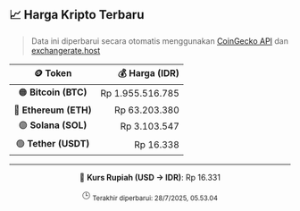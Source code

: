 

<!-- HARGA_KRIPTO -->
## 📈 Harga Kripto Terbaru

> Data ini diperbarui secara otomatis menggunakan [CoinGecko API](https://www.coingecko.com/) dan [exchangerate.host](https://exchangerate.host/)

<div align="center">

| 🪙 Token | 💰 Harga (IDR) |
|:------:|---------------:|
| 🟠 **Bitcoin (BTC)**   | Rp 1.955.516.785 |
| 🔵 **Ethereum (ETH)**  | Rp 63.203.380 |
| 🟣 **Solana (SOL)**    | Rp 3.103.547 |
| 🟢 **Tether (USDT)**   | Rp 16.338 |

---

💱 **Kurs Rupiah (USD → IDR)**: Rp 16.331

🕒 <sub>Terakhir diperbarui: 28/7/2025, 05.53.04</sub>

</div>
<!-- /HARGA_KRIPTO -->